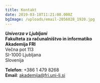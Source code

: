 ```yaml
---
title: Kontakt
date: 2019-03-18T11:21:00.000Z
bgImage: /uploads/email-2056028_1920.jpg
---
```

**_Univerza v Ljubljani_** \
**Fakulteta za računalništvo in informatiko** \
**Akademija FRI** \
Večna pot 113 \
SI-1000 Ljubljana \
Slovenija

**Telefon**: +386 1 479 8268 \
**Email**: akademija@fri.uni-lj.si
